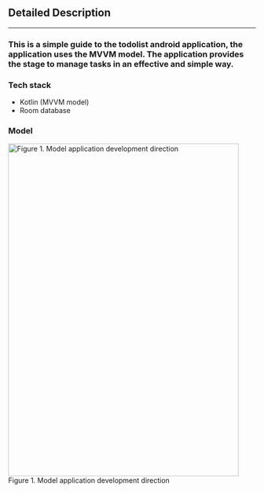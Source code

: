 ## Detailed Description
---------------
### This is a simple guide to the todolist android application, the application uses the MVVM model. The application provides the stage to manage tasks in an effective and simple way.
### Tech stack
- Kotlin (MVVM model)
- Room database

### Model
<img src="https://raw.githubusercontent.com/anvng/TodoList/main/app/src/main/res/mipmap-hdpi/model_app.png" alt="Figure 1. Model application development direction" 
  style="height: 678px; width: 469px;"/> <br> Figure 1. Model application development direction
